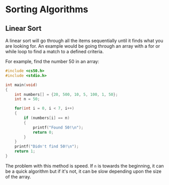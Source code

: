 # Sorting Algorithms

## Linear Sort

A linear sort will go through all the items sequentially until it finds what you are looking for. An example would be going through an array with a for or while loop to find a match to a defined criteria.

For example, find the number 50 in an array:

``` c
#include <cs50.h>
#include <stdio.h>

int main(void)
{
    int numbers[] = {20, 500, 10, 5, 100, 1, 50};
    int n = 50;

    for(int i = 0, i < 7, i++)
    {
        if (numbers[i] == n)
        {
            printf("Found 50!\n");
            return 0;
        }
    }
    printf("Didn't find 50!\n");
    return 1;
}
```

The problem with this method is speed. If `n` is towards the beginning, it can be a quick algorithm but if it's not, it can be slow depending upon the size of the array.
